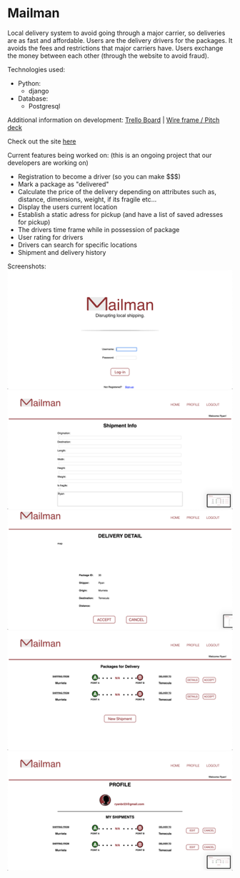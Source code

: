 # Mailman
Local delivery system to avoid going through a major carrier, so deliveries are as fast and affordable. Users are the delivery drivers for the packages. It avoids the fees and restrictions that major carriers have. Users exchange the money between each other (through the website to avoid fraud).

Technologies used:
* Python:
    * django
* Database:
    * Postgresql

Additional information on development: [Trello Board](https://trello.com/b/t7izR4F0/mailman-app) | [Wire frame / Pitch deck](https://docs.google.com/presentation/d/1lY9jwsaxmT8gTmNoaJnirnhIsBUqmHBgHC8d7zBj7tI/edit)

Check out the site [here](https://mail-man-app.herokuapp.com/)

Current features being worked on:
(this is an ongoing project that our developers are working on)
* Registration to become a driver (so you can make $$$)
* Mark a package as "delivered"
* Calculate the price of the delivery depending on attributes such as, distance, dimensions, weight, if its fragile etc...
* Display the users current location
* Establish a static adress for pickup (and have a list of saved adresses for pickup)
* The drivers time frame while in possession of package
* User rating for drivers
* Drivers can search for specific locations
* Shipment and delivery history

Screenshots:
![login](main_app/static/images/mailman1.png)
![home](main_app/static/images/mailman2.png)
![new_package](main_app/static/images/mailman3.png)
![details](main_app/static/images/mailman4.png)
![profile](main_app/static/images/mailman5.png)